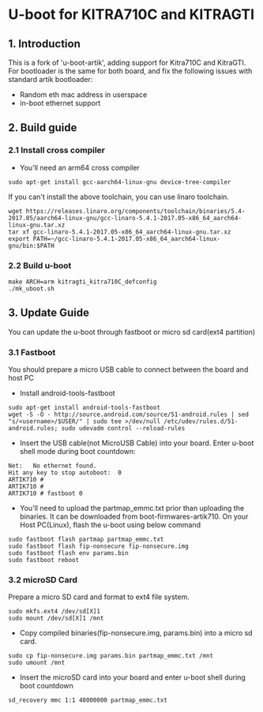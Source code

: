# U-boot for KITRA710C and KITRAGTI

## 1. Introduction
This is a fork of 'u-boot-artik', adding support for Kitra710C and KitraGTI.
For bootloader is the same for both board, and fix the following issues with standard artik bootloader:

- Random eth mac address in userspace
- in-boot ethernet support

## 2. Build guide
### 2.1 Install cross compiler

- You'll need an arm64 cross compiler
```
sudo apt-get install gcc-aarch64-linux-gnu device-tree-compiler
```
If you can't install the above toolchain, you can use linaro toolchain.
```
wget https://releases.linaro.org/components/toolchain/binaries/5.4-2017.05/aarch64-linux-gnu/gcc-linaro-5.4.1-2017.05-x86_64_aarch64-linux-gnu.tar.xz
tar xf gcc-linaro-5.4.1-2017.05-x86_64_aarch64-linux-gnu.tar.xz
export PATH=~/gcc-linaro-5.4.1-2017.05-x86_64_aarch64-linux-gnu/bin:$PATH
```

### 2.2 Build u-boot

```
make ARCH=arm kitragti_kitra710C_defconfig
./mk_uboot.sh
```

## 3. Update Guide
You can update the u-boot through fastboot or micro sd card(ext4 partition)

### 3.1 Fastboot
You should prepare a micro USB cable to connect between the board and host PC

- Install android-tools-fastboot
```
sudo apt-get install android-tools-fastboot
wget -S -O - http://source.android.com/source/51-android.rules | sed "s/<username>/$USER/" | sudo tee >/dev/null /etc/udev/rules.d/51-android.rules; sudo udevadm control --reload-rules
```

- Insert the USB cable(not MicroUSB Cable) into your board. Enter u-boot shell mode during boot countdown:
```
Net:   No ethernet found.
Hit any key to stop autoboot:  0
ARTIK710 #
ARTIK710 #
ARTIK710 # fastboot 0
```

- You'll need to upload the partmap_emmc.txt prior than uploading the binaries. It can be downloaded from boot-firmwares-artik710. On your Host PC(Linux), flash the u-boot using below command
```
sudo fastboot flash partmap partmap_emmc.txt
sudo fastboot flash fip-nonsecure fip-nonsecure.img
sudo fastboot flash env params.bin
sudo fastboot reboot
```


### 3.2 microSD Card
Prepare a micro SD card and format to ext4 file system.
```
sudo mkfs.ext4 /dev/sd[X]1
sudo mount /dev/sd[X]1 /mnt
```

- Copy compiled binaries(fip-nonsecure.img, params.bin) into a micro sd card.
```
sudo cp fip-nonsecure.img params.bin partmap_emmc.txt /mnt
sudo umount /mnt
```
- Insert the microSD card into your board and enter u-boot shell during boot countdown
```
sd_recovery mmc 1:1 48000000 partmap_emmc.txt
```

